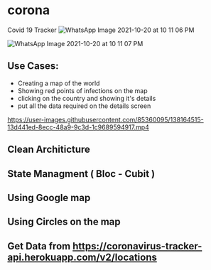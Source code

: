 # corona

Covid 19 Tracker
![WhatsApp Image 2021-10-20 at 10 11 06 PM](https://user-images.githubusercontent.com/85360095/138164809-839406d7-935a-4e3d-8501-53fd9c5347a7.jpeg)

![WhatsApp Image 2021-10-20 at 10 11 07 PM](https://user-images.githubusercontent.com/85360095/138164840-d60b34fa-9a98-499f-b927-a1f52ff5e531.jpeg)


## Use Cases:
- Creating a map of the world
- Showing red points of infections on the map
- clicking on the country and showing it's details
- put all the data required on the details screen



https://user-images.githubusercontent.com/85360095/138164515-13d441ed-8ecc-48a9-9c3d-1c9689594917.mp4



## Clean Architicture
## State Managment ( Bloc - Cubit )
## Using Google map
## Using Circles on the map 
## Get Data from https://coronavirus-tracker-api.herokuapp.com/v2/locations
